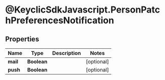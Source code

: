 # @KeyclicSdkJavascript.PersonPatchPreferencesNotification

## Properties
Name | Type | Description | Notes
------------ | ------------- | ------------- | -------------
**mail** | **Boolean** |  | [optional] 
**push** | **Boolean** |  | [optional] 


